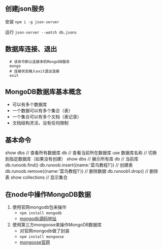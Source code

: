 ## 创建json服务
安装 `npm i -g json-server`

运行 `json-server --watch db.jsons`

## 数据库连接、退出
```shell
  # 该命令默认连接本机MongoDB服务
  mongo
  # 连接状态输入exit退出连接
  exit
```

## MongoDB数据库基本概念
- 可以有多个数据库
- 一个数据可以有多个集合（表）
- 一个集合可以有多个文档（表记录）
- 文档结构灵活，没有任何限制

## 基本命令
show dbs // 查看所有数据库
db // 查看当前所在数据库
use 数据库名称 // 切换到指定数据库（如果没有创建）
show dbs // 展示所有库
db // 当前库
db.runoob.find()
db.runoob.insert({name:'菜鸟教程1'}) // 创建表
db.runoob.remove({name:'菜鸟教程1'}) // 删除数据
db.runoob1.drop() // 删除表
show collections // 显示集合

## 在node中操作MongoDB数据
1. 使用官网mongodb包来操作
    * `npm install mongodb`
    * [mongodb源码地址](https://github.com/mongodb/node-mongodb-native)
2. 使用第三方mongoose来操作MongoDB数据库
    * 对官网mongodb做了封装
    * `npm install mongoose`
    * [mongoose官网](http://mongoosejs.net/)

